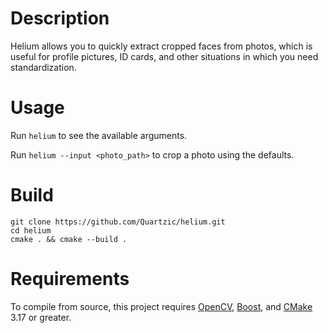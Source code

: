 # Description
Helium allows you to quickly extract cropped faces from photos, which is useful for profile pictures, ID cards, and other situations in which you need standardization.

# Usage
Run `helium` to see the available arguments.

Run `helium --input <photo_path>` to crop a photo using the defaults.

# Build
```
git clone https://github.com/Quartzic/helium.git
cd helium
cmake . && cmake --build .
```

# Requirements
To compile from source, this project requires [OpenCV](https://github.com/opencv/opencv), [Boost](https://github.com/boostorg/boost), and [CMake](https://cmake.org) 3.17 or greater.
